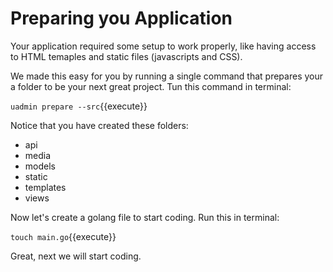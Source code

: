 # Preparing you Application

Your application required some setup to work properly, like having access to HTML temaples and static files (javascripts and CSS).

We made this easy for you by running a single command that prepares your a folder to be your next great project. Tun this command in terminal:

`uadmin prepare --src`{{execute}}

Notice that you have created these folders:

 - api
 - media
 - models
 - static
 - templates
 - views

 Now let's create a golang file to start coding. Run this in terminal:

 `touch main.go`{{execute}}

 Great, next we will start coding.